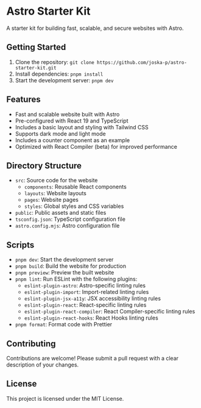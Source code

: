 # Astro Starter Kit

A starter kit for building fast, scalable, and secure websites with Astro.

## Getting Started

1. Clone the repository: `git clone https://github.com/joska-p/astro-starter-kit.git`
2. Install dependencies: `pnpm install`
3. Start the development server: `pnpm dev`

## Features

- Fast and scalable website built with Astro
- Pre-configured with React 19 and TypeScript
- Includes a basic layout and styling with Tailwind CSS
- Supports dark mode and light mode
- Includes a counter component as an example
- Optimized with React Compiler (beta) for improved performance

## Directory Structure

- `src`: Source code for the website
  - `components`: Reusable React components
  - `layouts`: Website layouts
  - `pages`: Website pages
  - `styles`: Global styles and CSS variables
- `public`: Public assets and static files
- `tsconfig.json`: TypeScript configuration file
- `astro.config.mjs`: Astro configuration file

## Scripts

- `pnpm dev`: Start the development server
- `pnpm build`: Build the website for production
- `pnpm preview`: Preview the built website
- `pnpm lint`: Run ESLint with the following plugins:
  - `eslint-plugin-astro`: Astro-specific linting rules
  - `eslint-plugin-import`: Import-related linting rules
  - `eslint-plugin-jsx-a11y`: JSX accessibility linting rules
  - `eslint-plugin-react`: React-specific linting rules
  - `eslint-plugin-react-compiler`: React Compiler-specific linting rules
  - `eslint-plugin-react-hooks`: React Hooks linting rules
- `pnpm format`: Format code with Prettier

## Contributing

Contributions are welcome! Please submit a pull request with a clear description of your changes.

## License

This project is licensed under the MIT License.
